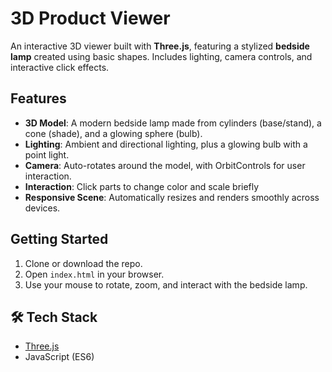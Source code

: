 # 3D Product Viewer

An interactive 3D viewer built with **Three.js**, featuring a stylized **bedside lamp** created using basic shapes. Includes lighting, camera controls, and interactive click effects.

##  Features

- **3D Model**: A modern bedside lamp made from cylinders (base/stand), a cone (shade), and a glowing sphere (bulb).
- **Lighting**: Ambient and directional lighting, plus a glowing bulb with a point light.
- **Camera**: Auto-rotates around the model, with OrbitControls for user interaction.
- **Interaction**: Click parts to change color and scale briefly
- **Responsive Scene**: Automatically resizes and renders smoothly across devices.

##  Getting Started

1. Clone or download the repo.
2. Open `index.html` in your browser.
3. Use your mouse to rotate, zoom, and interact with the bedside lamp.

## 🛠️ Tech Stack

- [Three.js](https://threejs.org/)
- JavaScript (ES6)

 

